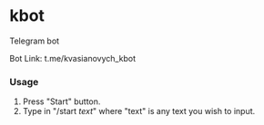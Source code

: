 # kbot
Telegram bot

Bot Link: t.me/kvasianovych_kbot

### Usage
1. Press "Start" button.
2. Type in "/start _text_" where "text" is any text you wish to input.
